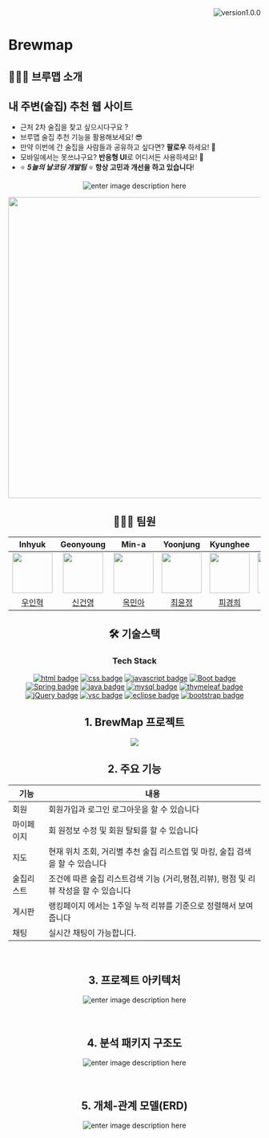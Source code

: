 
<div align="right">
<img src="https://img.shields.io/badge/version-v1.0.0-red" alt="version1.0.0" />
</div>
   
   
# Brewmap


   
   ## 👨🏻‍🏫 브루맵 소개
 
<h2>내 주변(술집) 추천 웹 사이트</h2>
   
- 근처 2차 술집을 찾고 싶으시다구요 ? 
- 브루맵 술집 추천 기능을 활용해보세요! 😎
- 만약 이번에 간 술집을 사람들과 공유하고 싶다면? **팔로우** 하세요! 🙌
- 모바일에서는 못쓰냐구요? **반응형 UI**로 어디서든 사용하세요! 🤩
- ⭐  ***5늘의 날코딩 개발팀*** ⭐ **항상 고민과 개선을 하고 있습니다**!


<div align="center">


![enter image description here](https://user-images.githubusercontent.com/13645032/131059878-c37f2ad6-862b-4ec6-ba6f-ac12820e5984.jpeg)

   
   <img src=https://user-images.githubusercontent.com/88614978/170047565-0bca8bb8-35db-4740-a85c-32c0b2107583.png width="600">

## 🧑🏻‍💻 팀원
|**Inhyuk**|**Geonyoung**|**Min-a**|**Yoonjung**|**Kyunghee**|**Jinhwan**|**Jinho**|  
|:---:|:---:|:---:|:---:|:---:|:---:|:---:|  
| <img src="https://avatars.githubusercontent.com/u/96756113?v=4" width="80"> | <img src="https://avatars.githubusercontent.com/u/88614978?v=4" width="80"> | <img src="https://avatars.githubusercontent.com/u/93837213?v=4" width="80"> | <img src="https://avatars.githubusercontent.com/u/92416563?v=4" width="80"> | <img src="https://avatars.githubusercontent.com/u/96763714?v=4" width="80"> | <img src="https://avatars.githubusercontent.com/u/63578131?v=4" width="80"> | <img src="https://avatars.githubusercontent.com/u/88222461?v=4" width="80"> |
|[우인혁](https://github.com/Y-mannn)|[신건영](https://github.com/Almondshin)|[옥민아](https://github.com/okaymina)|[최윤정](https://github.com/Layton0-0)|[피경희](https://github.com/kyunghee47)|[하진환](https://github.com/HazZlng)|[김진호](https://github.com/jinokiim)|
   
   
   



## 🛠 기술스택

### Tech Stack
[![html badge](https://img.shields.io/badge/html-E34F26?logo=html5&logoColor=white&style=for-the-badge)]()
[![css badge](https://img.shields.io/badge/css-1572B6?logo=css3&logoColor=white&style=for-the-badge)]()
[![javascript badge](https://img.shields.io/badge/javascript-F7DF1E?logo=JavaScript&logoColor=black&style=for-the-badge)]()
[![Boot badge](https://img.shields.io/badge/Spring%20Boot-6DB33F?logo=Spring%20Boot&logoColor=white&style=for-the-badge)]()
[![Spring badge](https://img.shields.io/badge/Spring%20Framework-6DB33F?logo=Spring&logoColor=white&style=for-the-badge)]()
[![java badge](https://img.shields.io/badge/java-007396?logo=java&logoColor=white&style=for-the-badge)]()
[![mysql badge](https://img.shields.io/badge/mysql-4479A1?logo=mysql&logoColor=white&style=for-the-badge)]()
[![thymeleaf badge](https://img.shields.io/badge/thymeleaf-005F0F?logo=thymeleaf&logoColor=white&style=for-the-badge)]()
[![jQuery badge](https://img.shields.io/badge/jquery-0769AD?logo=jquery&logoColor=white&style=for-the-badge)]()
[![vsc badge](https://img.shields.io/badge/visual%20studio%20code-007ACC?logo=visual%20studio%20code&logoColor=white&style=for-the-badge)]()
[![eclipse badge](https://img.shields.io/badge/eclipse-2C2255?logo=eclipse&logoColor=white&style=for-the-badge)]()
[![bootstrap badge](https://img.shields.io/badge/bootstrap-7952B3?logo=bootstrap&logoColor=white&style=for-the-badge)]()

   
   
 ## 1. BrewMap 프로젝트

<img src="https://user-images.githubusercontent.com/88614978/169691601-b4820473-8f6a-41c6-97a6-27cebd7dcd6b.jpg" />

<br>

## 2. 주요 기능
|기능|내용|
|--|--|
|회원|회원가입과 로그인 로그아웃을 할 수 있습니다|
|마이페이지|회 원정보 수정 및 회원 탈퇴를 할 수 있습니다|
|지도|현재 위치 조회, 거리별 추천 술집 리스트업 및 마킹, 술집 검색을 할 수 있습니다|
|술집리스트|조건에 따른 술집 리스트검색 기능 (거리,평점,리뷰), 평점 및 리뷰 작성을 할 수 있습니다|
|게시판|랭킹페이지 에서는 1주일 누적 리뷰를 기준으로 정렬해서 보여 줍니다 |
|채팅|실시간 채팅이 가능합니다.|


<br>

## 3. 프로젝트 아키텍처
![enter image description here](https://user-images.githubusercontent.com/88614978/169690690-7ff209d4-6dcb-4a9d-8782-ce76feaf862f.png)

<br>

## 4. 분석 패키지 구조도 
![enter image description here](https://cdn.discordapp.com/attachments/961916885773991946/977879580629155880/unknown.png)

<br>

## 5. 개체-관계 모델(ERD)
![enter image description here](https://user-images.githubusercontent.com/88614978/169691165-2fe61249-3dcc-486e-b51f-8339aebc4419.jpg)

<br>
   



